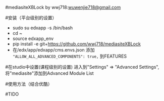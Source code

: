 #mediasiteXBLock 
by wwj718:<wuwenjie718@gmail.com>


#安装（平台级别的设置）
*  sudo su edxapp -s /bin/bash
*  cd ~
*  source edxapp_env
*  pip install -e git+https://github.com/wwj718/mediasiteXBLock
*  在/edx/app/edxapp/cms.envs.json 添加 `"ALLOW_ALL_ADVANCED_COMPONENTS": true,` 到FEATURES

#在studio中设置(课程级别的设置)
进入到"Settings" ⇒ "Advanced Settings",将"mediasite"添加到Advanced Module List

#使用方法（结合优酷）


#TIDO
